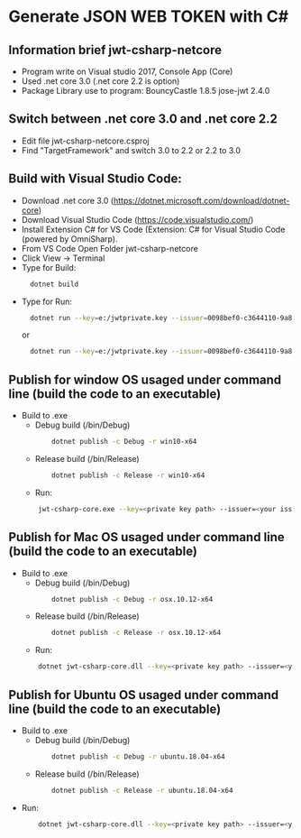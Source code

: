 # Generate JSON WEB TOKEN with C# 

## Information brief jwt-csharp-netcore
- Program write on Visual studio 2017, Console App (Core)
- Used .net core 3.0 (.net core 2.2 is option)
- Package Library use to program:
	BouncyCastle 1.8.5
	jose-jwt 2.4.0

## Switch between .net core 3.0 and .net core 2.2
- Edit file jwt-csharp-netcore.csproj
- Find "TargetFramework" and switch 3.0 to 2.2 or 2.2 to 3.0

## Build with Visual Studio Code: 
- Download .net core 3.0 (https://dotnet.microsoft.com/download/dotnet-core)
- Download Visual Studio Code (https://code.visualstudio.com/)
- Install Extension C# for VS Code (Extension: C# for Visual Studio Code (powered by OmniSharp).
- From VS Code Open Folder jwt-csharp-netcore
- Click View -> Terminal
- Type for Build:
  ``` bash
    dotnet build
  ```
- Type for Run:
  ``` bash
    dotnet run --key=e:/jwtprivate.key --issuer=0098bef0-c3644110-9a8f-4021-b361-c3060de235f6
  ```
  or
  ``` bash
    dotnet run --key=e:/jwtprivate.key --issuer=0098bef0-c3644110-9a8f-4021-b361-c3060de235f6 --username=hklong
  ```


## Publish for window OS usaged under command line (build the code to an executable)
- Build to .exe
  - Debug build (/bin/Debug)
    ``` bash
        dotnet publish -c Debug -r win10-x64
    ```
  - Release build (/bin/Release)
    ``` bash
        dotnet publish -c Release -r win10-x64
    ```
  - Run:
   ``` bash
       jwt-csharp-core.exe --key=<private key path> --issuer=<your issuer id>
   ```

## Publish for Mac OS usaged under command line (build the code to an executable)
- Build to .exe
  - Debug build (/bin/Debug)
    ``` bash
        dotnet publish -c Debug -r osx.10.12-x64
    ```
  - Release build (/bin/Release)
    ``` bash
        dotnet publish -c Release -r osx.10.12-x64
    ```
  - Run:
   ``` bash
       dotnet jwt-csharp-core.dll --key=<private key path> --issuer=<your issuer id>
   ```
## Publish for Ubuntu OS usaged under command line (build the code to an executable)
- Build to .exe
  - Debug build (/bin/Debug)
    ``` bash
        dotnet publish -c Debug -r ubuntu.18.04-x64
    ```
  - Release build (/bin/Release)
    ``` bash
        dotnet publish -c Release -r ubuntu.18.04-x64
    ```
- Run:
   ``` bash
       dotnet jwt-csharp-core.dll --key=<private key path> --issuer=<your issuer id>
   ```



